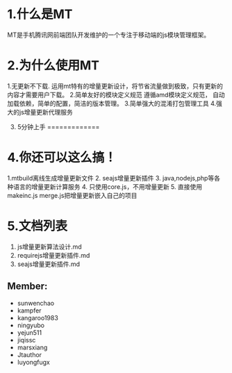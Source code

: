 1.什么是MT
==========
MT是手机腾讯网前端团队开发维护的一个专注于移动端的js模块管理框架。

2.为什么使用MT
===============

1.无更新不下载.
运用mt特有的增量更新设计，将节省流量做到极致，只有更新的内容才需要用户下载。
2.简单友好的模块定义规范
遵循amd模块定义规范， 自动加载依赖，简单的配置，简洁的版本管理。
3.简单强大的混淆打包管理工具 
4.强大的js增量更新代理服务

3.  5分钟上手
=============

4.你还可以这么搞！
=================
  1.mtbuild离线生成增量更新文件
  2. seajs增量更新插件
  3. java,nodejs,php等各种语言的增量更新计算服务
  4. 只使用core.js，不用增量更新
  5. 直接使用makeinc.js merge.js把增量更新嵌入自己的项目

5.文档列表
==========
  1. js增量更新算法设计.md
  2. requirejs增量更新插件.md
  3. seajs增量更新插件.md

Member:
-------
* sunwenchao
* kampfer
* kangaroo1983
* ningyubo
* yejun511
* jiqissc
* marsxiang
* Jtauthor
* luyongfugx